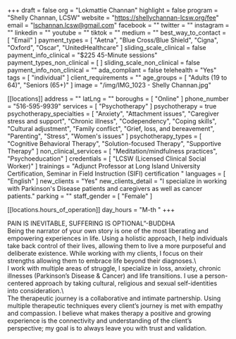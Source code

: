 +++
draft = false
org = "Lokmattie Channan"
highlight = false
program = "Shelly Channan, LCSW"
website = "https://shellychannan-lcsw.org/fee"
email = "lschannan.lcsw@gmail.com"
facebook = ""
twitter = ""
instagram = ""
linkedin = ""
youtube = ""
tiktok = ""
medium = ""
best_way_to_contact = [ "Email" ]
payment_types = [
  "Aetna",
  "Blue Cross/Blue Shield",
  "Cigna",
  "Oxford",
  "Oscar",
  "UnitedHealthcare"
]
sliding_scale_clinical = false
payment_info_clinical = "$225 45-Minute sessions"
payment_types_non_clinical = [ ]
sliding_scale_non_clinical = false
payment_info_non_clinical = ""
ada_compliant = false
telehealth = "Yes"
tags = [ "individual" ]
client_requirements = ""
age_groups = [ "Adults (19 to 64)", "Seniors (65+)" ]
image = "/img/IMG_1023 - Shelly Channan.jpg"

[[locations]]
address = ""
latLng = ""
boroughs = [ "Online" ]
phone_number = "516-595-9939"
services = [ "Psychotherapy" ]
psychotherapy = true
psychotherapy_specialties = [
  "Anxiety",
  "Attachment issues",
  "Caregiver stress and support",
  "Chronic illness",
  "Codependency",
  "Coping skills",
  "Cultural adjustment",
  "Family conflict",
  "Grief, loss, and bereavement",
  "Parenting",
  "Stress",
  "Women's issues"
]
psychotherapy_types = [
  "Cognitive Behavioral Therapy",
  "Solution-focused Therapy",
  "Supportive Therapy"
]
non_clinical_services = [ "Meditation/mindfulness practices", "Psychoeducation" ]
credentials = [ "LCSW (Licensed Clinical Social Worker)" ]
trainings = "Adjunct Professor at Long Island University Certification,  Seminar in Field Instruction (SIFI) certification    "
languages = [ "English" ]
new_clients = "Yes"
new_clients_detail = "I specialize in working with Parkinson's Disease patients and caregivers as well as cancer patients."
parking = ""
staff_gender = [ "Female" ]

  [[locations.hours_of_operation]]
  day_hours = "M-th "
+++

PAIN IS INEVITABLE, SUFFERING IS OPTIONAL”-BUDDHA <br>
Being the narrator of your own story is one of the most liberating and empowering experiences in life. Using a holistic approach, I help individuals take back control of their lives, allowing them to live a more purposeful and deliberate existence. While working with my clients, I focus on their strengths allowing them to embrace life beyond their diagnoses.\ <br>
I work with multiple areas of struggle, I specialize in loss, anxiety, chronic illnesses (Parkinson’s Disease & Cancer) and life transitions. I use a person-centered approach by taking cultural, religious and sexual self-identities into consideration.\ <br>
The therapeutic journey is a collaborative and intimate partnership. Using multiple therapeutic techniques every client’s journey is met with empathy and compassion. I believe what makes therapy a positive and growing experience is the connectivity and understanding of the client’s perspective; my goal is to always leave you with trust and validation. <br>
